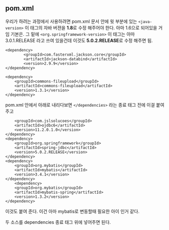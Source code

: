 ## pom.xml

우리가 하려는 과정에서 사용하려면 pom.xml 문서 안에 윗 부분에 있는 `<java-version>` 이 태그의 자바 버젼을 **1.8**로 수정 해주어야 한다. 아마 1.6으로 되어있을 거임 기본은.  그 밑에 `<org.springframework-version>` 이 태그는 아마 3.0.1.RELEASE 라고 쓰여 있을건데 이것도 **5.0.2.RELEASE**로 수정 해주면 됨.  

```
<dependency>
    	<groupId>com.fasterxml.jackson.core</groupId>
    	<artifactId>jackson-databind</artifactId>
    	<version>2.9.9</version>
</dependency>
	
<dependency>
	<groupId>commons-fileupload</groupId>
	<artifactId>commons-fileupload</artifactId>
	<version>1.3.1</version>
</dependency>     
```

pom.xml 안에서 아래로 내리다보면 `</dependencies>` 라는 종료 태그 전에 이걸 붙여주고 

```<dependency>
	<groupId>com.jslsolucoes</groupId>
	<artifactId>ojdbc6</artifactId>
	<version>11.2.0.1.0</version>
</dependency>
<dependency>
	<groupId>org.springframework</groupId>
	<artifactId>spring-jdbc</artifactId>
	<version>5.0.2.RELEASE</version>
</dependency>
<dependency>
	<groupId>org.mybatis</groupId>
	<artifactId>mybatis</artifactId>
	<version>3.4.1</version>
</dependency>
	<dependency>
	<groupId>org.mybatis</groupId>
	<artifactId>mybatis-spring</artifactId>
	<version>1.3.2</version>
</dependency>
```

이것도 붙여 준다. 이건 아마 mybatis로 변동할때 필요한 아이 인거 같다. 

두 소스를 dependencies 종료 태그 위에 넣어주면 된다. 